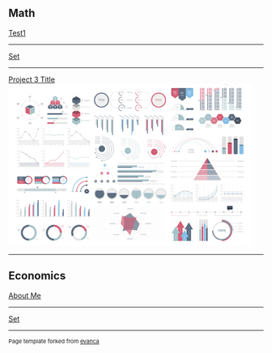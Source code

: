 ## Math

[Test1](/sample_page)
<img src=""/>

---
[Set](/pdf/sample_presentation.pdf)
<img src=""/>

---
[Project 3 Title](http://example.com/)
<img src="images/dummy_thumbnail.jpg?raw=true"/>

---

## Economics

[About Me](/sample_page)
<img src=""/>

---
[Set](/pdf/sample_presentation.pdf)
<img src=""/>


---




<p style="font-size:11px">Page template forked from <a href="https://github.com/evanca/quick-portfolio">evanca</a></p>
<!-- Remove above link if you don't want to attibute -->
